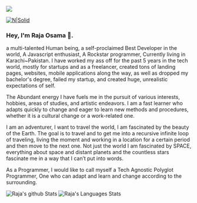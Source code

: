 ![](https://komarev.com/ghpvc/?username=raja0sama)


[![N|Solid](https://i.imgur.com/djb0QpA.jpg)](https://rajaosama.me/)


### Hey, I'm Raja Osama 👋.
a multi-talented Human being, a self-proclaimed Best Developer in the world, A Javascript enthusiast, A Rockstar programmer, Currently living in Karachi~Pakistan. I have worked my ass off for the past 5 years in the tech world, mostly for startups and as a freelancer, created tons of landing pages, websites, mobile applications along the way, as well as dropped my bachelor's degree, failed my startup, and created huge, unrealistic expectations of self.


The Abundant energy I have fuels me in the pursuit of various interests, hobbies, areas of studies, and artistic endeavors. I am a fast learner who adapts quickly to change and eager to learn new methods and procedures, whether it is a cultural change or a work-related one. 


 I am an adventurer, I want to travel the world, I am fascinated by the beauty of the Earth. The goal is to travel and to get me into a recursive infinite loop of traveling, living the moment and working in a location for a certain period and then move to the next one. Not just the world I am fascinated by SPACE, everything about space and distant planets and the countless stars fascinate me in a way that I can’t put into words.

 As a Programmer, I would like to call myself a Tech Agnostic Polyglot Programmer, One who can adapt and learn and change according to the surrounding.

![Raja's github Stats](https://github-readme-stats.vercel.app/api?username=Raja0sama&theme=vision-friendly-dark)
![Raja's Languages Stats](https://github-readme-stats.vercel.app/api/top-langs/?username=Raja0sama&theme=vision-friendly-dark&hide_langs_below=1&layout=compact)


